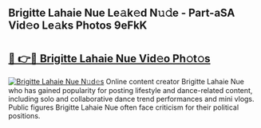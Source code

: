## Brigitte Lahaie Nue Le𝚊k𝚎d N𝚞𝚍e - Part-aSA Vid𝚎o Le𝚊ks Photos 9eFkK

# <h2><a href="http://fb36qq.evod.top/?m=Brigitte+Lahaie+Nue">🔗 👉🔴 Brigitte Lahaie Nue Vid𝚎o Ph𝚘t𝚘s</a></h2>

[![Brigitte Lahaie Nue N𝚞d𝚎s](https://i.imgur.com/8V9OHl7.gif)](http://fb36qq.evod.top/?m=Brigitte+Lahaie+Nue)
Online content creator Brigitte Lahaie Nue who has gained popularity for posting lifestyle and dance-related content, including solo and collaborative dance trend performances and mini vlogs. Public figures Brigitte Lahaie Nue often face criticism for their political positions. 
